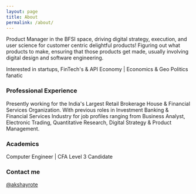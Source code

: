 ```yaml
---
layout: page
title: About
permalink: /about/
---
```


Product Manager in the BFSI space, driving digital strategy, execution, and user science for customer centric delightful products! Figuring out what products to make, ensuring that those products get made, usually involving digital design and software engineering.

Interested in startups, FinTech's & API Economy | Economics & Geo Politics fanatic

### Professional Experience

Presently working for the India's Largest Retail Brokerage House & Financial Services Organization. With previous roles in Investment Banking & Financial Services Industry for job profiles ranging from Business Analyst, Electronic Trading, Quantitative Research, Digital Strategy & Product Management.

### Academics

Computer Engineer | CFA Level 3 Candidate

### Contact me

[@akshayrote](https://twitter.com/akshayrote)
